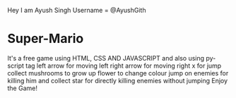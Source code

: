 Hey I am Ayush Singh
Username = @AyushGith
# Super-Mario
It's a free game using HTML, CSS AND JAVASCRIPT and also using py-script tag
left arrow for moving left
right arrow for moving right
x for jump
collect mushrooms to grow up
flower to change colour
jump on enemies for killing him
and collect star for directly killing enemies without jumping
Enjoy the Game!
